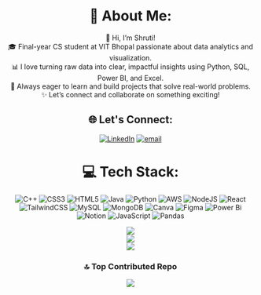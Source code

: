 <div align="center">

# 💫 About Me:

👋 Hi, I’m Shruti!<br>
🎓 Final-year CS student at VIT Bhopal passionate about data analytics and visualization.<br>
📊 I love turning raw data into clear, impactful insights using Python, SQL, Power BI, and Excel.<br>
🚀 Always eager to learn and build projects that solve real-world problems.<br>
✨ Let’s connect and collaborate on something exciting!

## 🌐 Let's Connect:

[![LinkedIn](https://img.shields.io/badge/LinkedIn-%230077B5.svg?logo=linkedin&logoColor=white)](https://www.linkedin.com/in/shruti-kumari-791871250) [![email](https://img.shields.io/badge/Email-D14836?logo=gmail&logoColor=white)](mailto:shrutijaiswal2905@gmail.com) 

# 💻 Tech Stack:

![C++](https://img.shields.io/badge/c++-%2300599C.svg?style=flat-square&logo=c%2B%2B&logoColor=white)
![CSS3](https://img.shields.io/badge/css3-%231572B6.svg?style=flat-square&logo=css3&logoColor=white)
![HTML5](https://img.shields.io/badge/html5-%23E34F26.svg?style=flat-square&logo=html5&logoColor=white)
![Java](https://img.shields.io/badge/java-%23ED8B00.svg?style=flat-square&logo=openjdk&logoColor=white)
![Python](https://img.shields.io/badge/python-3670A0?style=flat-square&logo=python&logoColor=ffdd54)
![AWS](https://img.shields.io/badge/AWS-%23FF9900.svg?style=flat-square&logo=amazon-aws&logoColor=white)
![NodeJS](https://img.shields.io/badge/node.js-6DA55F?style=flat-square&logo=node.js&logoColor=white)
![React](https://img.shields.io/badge/react-%2320232a.svg?style=flat-square&logo=react&logoColor=%2361DAFB)
![TailwindCSS](https://img.shields.io/badge/tailwindcss-%2338B2AC.svg?style=flat-square&logo=tailwind-css&logoColor=white)
![MySQL](https://img.shields.io/badge/mysql-4479A1.svg?style=flat-square&logo=mysql&logoColor=white)
![MongoDB](https://img.shields.io/badge/MongoDB-%234ea94b.svg?style=flat-square&logo=mongodb&logoColor=white)
![Canva](https://img.shields.io/badge/Canva-%2300C4CC.svg?style=flat-square&logo=Canva&logoColor=white)
![Figma](https://img.shields.io/badge/figma-%23F24E1E.svg?style=flat-square&logo=figma&logoColor=white)
![Power Bi](https://img.shields.io/badge/power_bi-F2C811?style=flat-square&logo=powerbi&logoColor=black)
![Notion](https://img.shields.io/badge/Notion-%23000000.svg?style=flat-square&logo=notion&logoColor=white)
![JavaScript](https://img.shields.io/badge/javascript-%23323330.svg?style=flat-square&logo=javascript&logoColor=%23F7DF1E)
![Pandas](https://img.shields.io/badge/pandas-%23150458.svg?style=flat-square&logo=pandas&logoColor=white)

![](https://github-readme-stats.vercel.app/api?username=shrutijaiswal2905&theme=dark&hide_border=false&include_all_commits=false&count_private=true)<br/>
![](https://nirzak-streak-stats.vercel.app/?user=shrutijaiswal2905&theme=dark&hide_border=false)<br/>
![](https://github-readme-stats.vercel.app/api/top-langs/?username=shrutijaiswal2905&theme=dark&hide_border=false&include_all_commits=false&count_private=true&layout=compact)

### 🔝 Top Contributed Repo
![](https://github-contributor-stats.vercel.app/api?username=shrutijaiswal2905&limit=5&theme=dark&combine_all_yearly_contributions=true)

<!-- Proudly created with GPRM ( https://gprm.itsvg.in ) -->

</div>

